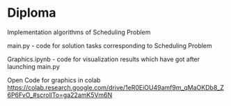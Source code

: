 # Diploma
Implementation algorithms of Scheduling Problem

main.py - code for solution tasks corresponding to Scheduling Problem

Graphics.ipynb - code for visualization results which have got after launching main.py

Open Code for graphics in colab https://colab.research.google.com/drive/1eR0EiOU49amf9m_qMaOKDb8_Z6P6FvO_#scrollTo=ga22amK5Vm6N
